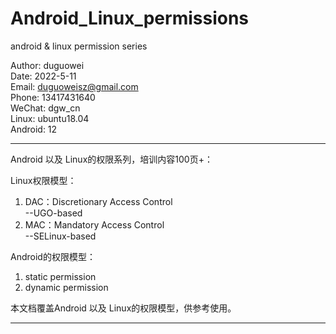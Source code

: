 # Android_Linux_permissions
android &amp; linux permission series

Author: duguowei  
Date: 2022-5-11  
Email: duguoweisz@gmail.com  
Phone: 13417431640  
WeChat: dgw_cn  
Linux: ubuntu18.04  
Android: 12  
*************************************************************************  
Android 以及 Linux的权限系列，培训内容100页+：  

Linux权限模型：  
1. DAC：Discretionary Access Control  
--UGO-based  
2. MAC：Mandatory Access Control  
--SELinux-based  

Android的权限模型：  
1. static permission  
2. dynamic permission  

本文档覆盖Android 以及 Linux的权限模型，供参考使用。　　
*************************************************************************  
